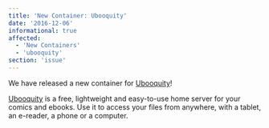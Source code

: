 ```yaml
---
title: 'New Container: Ubooquity'
date: '2016-12-06'
informational: true
affected:
  - 'New Containers'
  - 'ubooquity'
section: 'issue'
---
```

We have released a new container for [Ubooquity](https://github.com/linuxserver/docker-ubooquity)!

[Ubooquity](https://vaemendis.net/ubooquity/) is a free, lightweight and easy-to-use home server for your comics and ebooks. Use it to access your files from anywhere, with a tablet, an e-reader, a phone or a computer.